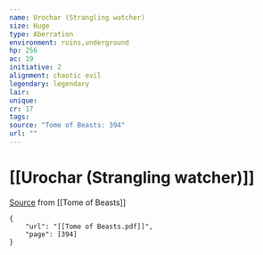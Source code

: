 ```yaml
---
name: Urochar (Strangling watcher)
size: Huge
type: Aberration
environment: ruins,underground
hp: 256
ac: 19
initiative: 2
alignment: chaotic evil
legendary: legendary
lair: 
unique: 
cr: 17
tags: 
source: "Tome of Beasts: 394"
url: ""
---
```

# [[Urochar (Strangling watcher)]]

[Source](zotero://open-pdf/library/items/ULEQWHJM?page=394) from [[Tome of Beasts]]

```pdf
{
	"url": "[[Tome of Beasts.pdf]]",
	"page": [394]
}
```

